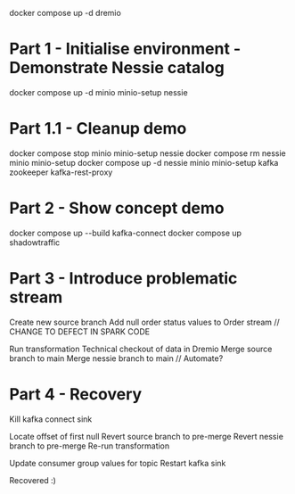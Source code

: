 docker compose up -d dremio

# Part 1 - Initialise environment - Demonstrate Nessie catalog
docker compose up -d minio minio-setup nessie

# Part 1.1 - Cleanup demo
docker compose stop minio minio-setup nessie 
docker compose rm nessie minio minio-setup
docker compose up -d nessie minio minio-setup kafka zookeeper kafka-rest-proxy

# Part 2 - Show concept demo
docker compose up --build kafka-connect
docker compose up shadowtraffic

# Part 3 - Introduce problematic stream
Create new source branch
Add null order status values to Order stream // CHANGE TO DEFECT IN SPARK CODE
<!-- Restart shadowtraffic -->
Run transformation
Technical checkout of data in Dremio
Merge source branch to main
Merge nessie branch to main // Automate?

# Part 4 - Recovery
Kill kafka connect sink

Locate offset of first null
Revert source branch to pre-merge
Revert nessie branch to pre-merge
Re-run transformation

Update consumer group values for topic
Restart kafka sink

Recovered :) 